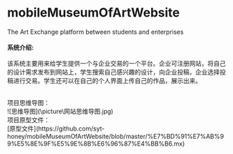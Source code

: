 # mobileMuseumOfArtWebsite

The Art Exchange platform between students and enterprises   
<br>
**系统介绍:**   
<br>
该系统主要用来给学生提供一个与企业交易的一个平台。企业可注册网站，将自己的设计需求发布到网站上，学生搜索自己感兴趣的设计，向企业投稿，企业选择投稿进行交易。学生还可以在自己的个人界面上传自己的作品，展示出来。

<br>
项目思维导图：
<br>  
![思维导图](\picture\网站思维导图.jpg)

<br>
项目原型文件：  
<br>   
[原型文件](https://github.com/syt-honey/mobileMuseumOfArtWebsite/blob/master/%E7%BD%91%E7%AB%99%E5%8E%9F%E5%9E%8B%E6%96%87%E4%BB%B6.mx)
